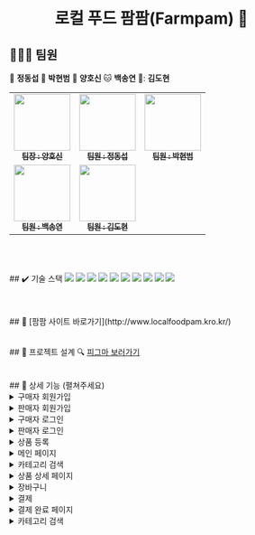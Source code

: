 <h1 align="center">로컬 푸드 팜팜(Farmpam) 🌽 </h1>

## 🧑‍🤝‍🧑 팀원

🐯 **정동섭** 🐶 **박현범** 🐺 **양호신** 🐱 **백송연** 🐧: **김도현**

<table>
  <tbody>
    <tr>
      <td align="center"><a href="https://github.com/Hosae0905"><img src="https://github.com/beyond-sw-camp/be02-2nd-pampam-ecomerce/assets/80888180/71e60cdb-cc1c-4f25-829c-9e6e33d4fd8c" width="100px;" alt=""/><br /><sub><b> 팀장 : 양호신</b></sub></a><br /></td>
      <td align="center"><a href="https://github.com/JungDongSeob"><img src="https://github.com/beyond-sw-camp/be02-2nd-pampam-ecomerce/assets/80888180/d6210ade-6e08-4f1a-a893-a96e064a7c8f" width="100px;" alt=""/><br /><sub><b> 팀원 : 정동섭</b></sub></a><br /></td>
      <td align="center"><a href="https://github.com/ParkHyeonBeom"><img src="https://github.com/beyond-sw-camp/be02-2nd-pampam-ecomerce/assets/80888180/852c7c08-43c8-4aba-bb02-894ad52f7daa" width="100px;" alt=""/><br /><sub><b> 팀원 : 박현범</b></sub></a><br /></td>
     <tr/>
      <td align="center"><a href="https://github.com/SongYeonBaek"><img src="https://github.com/beyond-sw-camp/be02-2nd-pampam-ecomerce/assets/80888180/7db0d8e5-d406-46f3-9164-aa7b23b9a69f" width="100px;" alt=""/><br /><sub><b> 팀원 : 백송연</b></sub></a><br /></td>
      <td align="center"><a href="https://github.com/dohyun0408"><img src="https://github.com/beyond-sw-camp/be02-2nd-pampam-ecomerce/assets/80888180/262aa149-cebf-4e86-a422-29ed9349d745" width="100px;" alt=""/><br /><sub><b> 팀원 : 김도현 </b></sub></a><br /></td>
    </tr>
  </tbody>
</table>


<br>
<br>
<br>
## ✔️ 기술 스택
<img src="https://img.shields.io/badge/html5-E34F26?style=for-the-badge&logo=html5&logoColor=white"> <img src="https://img.shields.io/badge/css-1572B6?style=for-the-badge&logo=css3&logoColor=white"> <img src="https://img.shields.io/badge/javascript-F7DF1E?style=for-the-badge&logo=javascript&logoColor=white"> <img src="https://img.shields.io/badge/vue.js-4FC08D?style=for-the-badge&logo=vue.js&logoColor=white"> <img src="https://img.shields.io/badge/Router-CA4245?style=for-the-badge&logo=Router&logoColor=white"> <img src="https://img.shields.io/badge/SPA-09A3D5?style=for-the-badge&logo=SPA&logoColor=white"> <img src="https://img.shields.io/badge/Github-181717?style=for-the-badge&logo=github&logoColor=white"> <img src="https://img.shields.io/badge/Ubuntu-E95420?style=for-the-badge&logo=Ubuntu&logoColor=white"> <img src="https://img.shields.io/badge/Amazon AWS-232F3E?style=for-the-badge&logo=Amazon AWS&logoColor=white"> <img src="https://img.shields.io/badge/figma-F24E1E?style=for-the-badge&logo=figma&logoColor=white"> <br>






<br>
<br>
<br>
## 🌽 [팜팜 사이트 바로가기](http://www.localfoodpam.kro.kr/)






<br>
<br>
<br>
## 👷 프로젝트 설계
🔍 <a href="https://www.figma.com/file/iMOfyeYb7iORfHvnz3X2ET/pampam?type=design&node-id=0-1&mode=design&t=7kS13w2HbMWIC0BN-0"> 피그마 보러가기 </a>







<br>
<br>
<br>
## 🎥 상세 기능 (펼쳐주세요)

<details>
    <summary>구매자 회원가입</summary>
  
<p align="center">
<img src="https://github.com/beyond-sw-camp/be02-3rd-pampam-ecomerce/assets/58664027/56c1bbc4-97b5-44a6-a579-e1df3900e243">
</p>

</details>

<details>
    <summary>판매자 회원가입</summary>

<p align="center">
<img src="https://github.com/beyond-sw-camp/be02-3rd-pampam-ecomerce/assets/58664027/4691e181-35bb-41ad-a450-37c36c361e92">
</p>

</details>

<details>
    <summary>구매자 로그인</summary>
  
<p align="center">
<img src="https://github.com/beyond-sw-camp/be02-3rd-pampam-ecomerce/assets/58664027/c43d2ada-59e5-414c-9bb9-04d1f0c468b6">
</p>

</details>

<details>
    <summary>판매자 로그인</summary>

<p align="center">
<img src="https://github.com/beyond-sw-camp/be02-3rd-pampam-ecomerce/assets/58664027/670c7002-1a3e-463f-81f5-04cff2bd4caa">
</p>

</details>

<details>
    <summary>상품 등록</summary>

내용
</details>

<details>
    <summary>메인 페이지</summary>

내용
</details>

<details>
    <summary>카테고리 검색</summary>

내용
</details>

<details>
    <summary>상품 상세 페이지</summary>

내용
</details>

<details>
    <summary>장바구니</summary>

내용
</details>

<details>
    <summary>결제</summary>

내용
</details>

<details>
    <summary>결제 완료 페이지</summary>

내용
</details>

<details>
    <summary>카테고리 검색</summary>

내용
</details>









